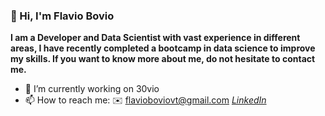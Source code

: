 ### 👋 Hi, I'm Flavio Bovio


**I am a Developer and Data Scientist with vast experience in different areas, I have recently completed a bootcamp in data science to improve my skills. If you want to know more about me, do not hesitate to contact me.**

- 🔭 I’m currently working on 30vio
- 📫 How to reach me: :envelope: <flavioboviovt@gmail.com>
   *[LinkedIn](https://www.linkedin.com/in/flavio-bovio/)*



<!--
**flaviobovio/flaviobovio** is a ✨ _special_ ✨ repository because its `README.md` (this file) appears on your GitHub profile.

Here are some ideas to get you started:

- 🔭 I’m currently working on ...
- 🌱 I’m currently learning ...
- 👯 I’m looking to collaborate on ...
- 🤔 I’m looking for help with ...
- 💬 Ask me about ...
- 📫 How to reach me: ...
- 😄 Pronouns: ...
- ⚡ Fun fact: ...
-->

